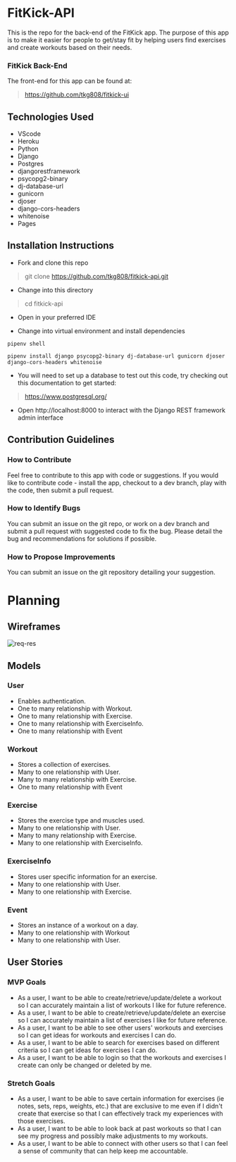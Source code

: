 # FitKick-API

This is the repo for the back-end of the FitKick app. The purpose of this app is to make it easier for people to get/stay fit by helping users find exercises and create workouts based on their needs.

### FitKick Back-End

The front-end for this app can be found at:

> https://github.com/tkg808/fitkick-ui

## Technologies Used

* VScode
* Heroku
* Python
* Django
* Postgres
* djangorestframework
* psycopg2-binary
* dj-database-url
* gunicorn
* djoser
* django-cors-headers
* whitenoise
* Pages

## Installation Instructions

* Fork and clone this repo

> git clone https://github.com/tkg808/fitkick-api.git

* Change into this directory

> cd fitkick-api

* Open in your preferred IDE

* Change into virtual environment and install dependencies

```
pipenv shell

pipenv install django psycopg2-binary dj-database-url gunicorn djoser django-cors-headers whitenoise
```
* You will need to set up a database to test out this code, try checking out this documentation to get started:

> https://www.postgresql.org/


* Open http://localhost:8000 to interact with the Django REST framework admin interface

## Contribution Guidelines

### How to Contribute

Feel free to contribute to this app with code or suggestions. If you would like to contribute code - install the app, checkout to a dev branch, play with the code, then submit a pull request.

### How to Identify Bugs

You can submit an issue on the git repo, or work on a dev branch and submit a pull request with suggested code to fix the bug. Please detail the bug and recommendations for solutions if possible.

### How to Propose Improvements

You can submit an issue on the git repository detailing your suggestion.

# Planning

## Wireframes

![req-res](https://tinyimg.io/i/YvGOsz4.png)

## Models

### User

* Enables authentication.
* One to many relationship with Workout.
* One to many relationship with Exercise.
* One to many relationship with ExerciseInfo.
* One to many relationship with Event

### Workout

* Stores a collection of exercises.
* Many to one relationship with User.
* Many to many relationship with Exercise.
* One to many relationship with Event

### Exercise

* Stores the exercise type and muscles used.
* Many to one relationship with User.
* Many to many relationship with Exercise.
* Many to one relationship with ExerciseInfo.

### ExerciseInfo

* Stores user specific information for an exercise.
* Many to one relationship with User.
* Many to one relationship with Exercise.

### Event
* Stores an instance of a workout on a day.
* Many to one relationship with Workout
* Many to one relationship with User.

## User Stories

### MVP Goals

* As a user, I want to be able to create/retrieve/update/delete a workout so I can accurately maintain a list of workouts I like for future reference.
* As a user, I want to be able to create/retrieve/update/delete an exercise so I can accurately maintain a list of exercises I like for future reference.
* As a user, I want to be able to see other users' workouts and exercises so I can get ideas for workouts and exercises I can do.
* As a user, I want to be able to search for exercises based on different criteria so I can get ideas for exercises I can do.
* As a user, I want to be able to login so that the workouts and exercises I create can only be changed or deleted by me.

### Stretch Goals

* As a user, I want to be able to save certain information for exercises (ie notes, sets, reps, weights, etc.) that are exclusive to me even if I didn't create that exercise so that I can effectively track my experiences with those exercises.
* As a user, I want to be able to look back at past workouts so that I can see my progress and possibly make adjustments to my workouts.
* As a user, I want to be able to connect with other users so that I can feel a sense of community that can help keep me accountable.